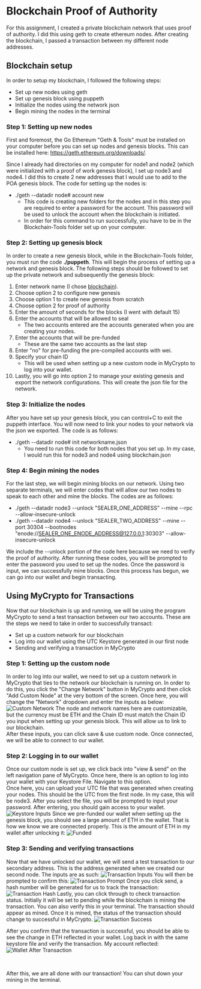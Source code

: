 # Blockchain Proof of Authority

For this assignment, I created a private blockchain network that uses proof of authority. I did this using geth to create ethereum nodes. After creating the blockchain, I passed a transaction between my different node addresses.

## Blockchain setup

In order to setup my blockchain, I followed the following steps:
* Set up new nodes using geth
* Set up genesis block using puppeth
* Initialize the nodes using the network json
* Begin mining the nodes in the terminal

### Step 1: Setting up new nodes

First and foremost, the Go Ethereum "Geth & Tools" must be installed on your computer before you can set up nodes and genesis blocks. This can be installed here: https://geth.ethereum.org/downloads/.

Since I already had directories on my computer for node1 and node2 (which were initialized with a proof of work genesis block), I set up node3 and node4. I did this to create 2 new addresses that I would use to add to the POA genesis block. The code for setting up the nodes is:

* ./geth --datadir node# account new
    * This code is creating new folders for the nodes and in this step you are required to enter a password for the account. This password will be used to unlock the account when the blockchain is initiated.
    * In order for this command to run successfully, you have to be in the Blockchain-Tools folder set up on your computer.

### Step 2: Setting up genesis block

In order to create a new genesis block, while in the Blockchain-Tools folder, you must run the code <b>./puppeth</b>. This will begin the process of setting up a network and genesis block. The following steps should be followed to set up the private network and subsequently the genesis block:
1. Enter network name (I chose <u>blockchain</u>).
2. Choose option 2 to configure new genesis
3. Choose option 1 to create new genesis from scratch
4. Choose option 2 for proof of authority
5. Enter the amount of seconds for the blocks (I went with default 15)
6. Enter the accounts that will be allowed to seal
    * The two accounts entered are the accounts generated when you are creating your nodes.
7. Enter the accounts that will be pre-funded
    * These are the same two accounts as the last step
8. Enter "no" for pre-funding the pre-compiled accounts with wei.
9. Specify your chain ID
    * This will be used when setting up a new custom node in MyCrypto to log into your wallet.
10. Lastly, you will go into option 2 to manage your existing genesis and export the network configurations. This will create the json file for the network.

### Step 3: Initialize the nodes

After you have set up your genesis block, you can control+C to exit the puppeth interface. You will now need to link your nodes to your network via the json we exported. The code is as follows:
* ./geth --datadir node# init networkname.json
    * You need to run this code for both nodes that you set up. In my case, I would run this for node3 and node4 using blockchain.json

### Step 4: Begin mining the nodes

For the last step, we will begin mining blocks on our network. Using two separate terminals, we will enter codes that will allow our two nodes to speak to each other and mine the blocks. The codes are as follows:
* ./geth --datadir node3 --unlock "SEALER_ONE_ADDRESS" --mine --rpc --allow-insecure-unlock
* ./geth --datadir node4 --unlock "SEALER_TWO_ADDRESS" --mine --port 30304 --bootnodes "enode://SEALER_ONE_ENODE_ADDRESS@127.0.0.1:30303" --allow-insecure-unlock

We include the --unlock portion of the code here because we need to verify the proof of authority. After running these codes, you will be prompted to enter the password you used to set up the nodes. Once the password is input, we can successfully mine blocks. Once this process has begun, we can go into our wallet and begin transacting.

## Using MyCrypto for Transactions

Now that our blockchain is up and running, we will be using the program MyCrypto to send a test transaction between our two accounts. These are the steps we need to take in order to successfully transact:
* Set up a custom network for our blockchain
* Log into our wallet using the UTC Keystore generated in our first node
* Sending and verifying a transaction in MyCrypto

### Step 1: Setting up the custom node

In order to log into our wallet, we need to set up a custom network in MyCrypto that ties to the network our blockchain is running on. In order to do this, you click the "Change Network" button in MyCrypto and then click "Add Custom Node" at the very bottom of the screen. Once here, you will change the "Network" dropdown and enter the inputs as below:
![Custom Network](Images/custom_node.png)
The node and network names here are customizable, but the currency must be ETH and the Chain ID must match the Chain ID you input when setting up your genesis block. This will allow us to link to our blockchain.<br>
After these inputs, you can click save & use custom node. Once connected, we will be able to connect to our wallet.

### Step 2: Logging in to our wallet

Once our custom node is set up, we click back into "view & send" on the left navigation pane of MyCrypto. Once here, there is an option to log into your wallet with your Keystore File. Navigate to this option.<br>
Once here, you can upload your UTC file that was generated when creating your nodes. This should be the UTC from the first node. In my case, this will be node3. After you select the file, you will be prompted to input your password. After entering, you should gain access to your wallet.
![Keystore Inputs](images/wallet_keystore.png)
Since we pre-funded our wallet when setting up the genesis block, you should see a large amount of ETH in the wallet. That is how we know we are connected properly. This is the amount of ETH in my wallet after unlocking it:
![Funded](images/wallet_funded.png)

### Step 3: Sending and verifying transactions

Now that we have unlocked our wallet, we will send a test transaction to our secondary address. This is the address generated when we created our second node. The inputs are as such:
![Transaction Inputs](images/transaction1.png)
You will then be prompted to confirm this:
![Transaction Prompt](images/transaction2.png)
Once you click send, a hash number will be generated for us to track the transaction:
![Transaction Hash](images/transaction3.png)
Lastly, you can click through to check transaction status. Initially it will be set to pending while the blockchain is mining the transaction. You can also verify this in your terminal. The transaction should appear as mined. Once it is mined, the status of the transaction should change to successful in MyCrypto.
![Transaction Success](images/transaction4.png)

After you confirm that the transaction is successful, you should be able to see the change in ETH reflected in your wallet. Log back in with the same keystore file and verify the transaction. My account reflected:
![Wallet After Transaction](images/wallet_aftertrans.png)

<br>

After this, we are all done with our transaction! You can shut down your mining in the terminal.